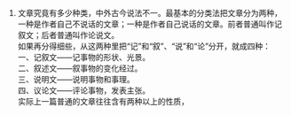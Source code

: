 1. 文章究竟有多少种类，中外古今说法不一。最基本的分类法把文章分为两种，一种是作者自己不说话的文章；一种是作者自己说话的文章。前者普通叫作记叙文；后者普通叫作论说文。  
如果再分得细些，从这两种里把“记”和“叙”、“说”和“论”分开，就成四种：  
一、记叙文——记事物的形状、光景。  
二、叙述文——叙事物的变化经过。  
三、说明文——说明事物和事理。   
四、议论文——评论事物，发表主张。    
实际上一篇普通的文章往往含有两种以上的性质，

